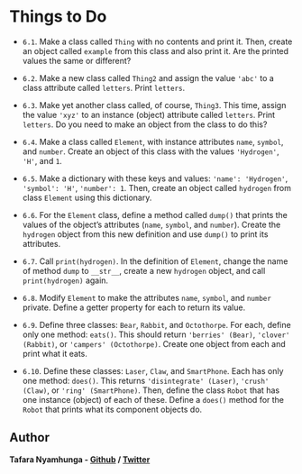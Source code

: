 # Things to Do

- `6.1`. Make a class called `Thing` with no contents and print it. Then, create an object called `example` from this class and also print it. Are the printed values the same or different?

- `6.2`. Make a new class called `Thing2` and assign the value `'abc'` to a class attribute called `letters`. Print `letters`.

- `6.3`. Make yet another class called, of course, `Thing3`. This time, assign the value `'xyz'` to an instance (object) attribute called `letters`. Print `letters`. Do you need to make an object from the class to do this?

- `6.4`. Make a class called `Element`, with instance attributes `name`, `symbol`, and `number`. Create an object of this class with the values `'Hydrogen'`, `'H'`, and `1`.

- `6.5`. Make a dictionary with these keys and values: `'name': 'Hydrogen'`, `'symbol': 'H'`, `'number': 1`. Then, create an object called `hydrogen` from class `Element` using this dictionary.

- `6.6`. For the `Element` class, define a method called `dump()` that prints the values of the object’s attributes (`name`, `symbol`, and `number`). Create the `hydrogen` object from this new definition and use `dump()` to print its attributes.

- `6.7`. Call `print(hydrogen)`. In the definition of `Element`, change the name of method `dump` to `__str__`, create a new `hydrogen` object, and call `print(hydrogen)` again.

- `6.8`. Modify `Element` to make the attributes `name`, `symbol`, and `number` private. Define a getter property for each to return its value.

- `6.9`. Define three classes: `Bear`, `Rabbit`, and `Octothorpe`. For each, define only one method: `eats()`. This should return `'berries' (Bear)`, `'clover' (Rabbit)`, or
`'campers' (Octothorpe)`. Create one object from each and print what it eats.

- `6.10`. Define these classes: `Laser`, `Claw`, and `SmartPhone`. Each has only one method: `does()`. This returns `'disintegrate' (Laser)`, `'crush' (Claw)`, or `'ring' (SmartPhone)`. Then, define the class `Robot` that has one instance (object) of each of these. Define a `does()` method for the `Robot` that prints what its component objects do.

## Author

**Tafara Nyamhunga  - [Github](https://github.com/tafara-n) / [Twitter](https://twitter.com/tafaranyamhunga)**
